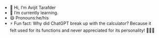 - 👋 Hi, I’m Avijit Tarafder
- 🌱 I’m currently learning.
- 😄 Pronouns:he/his
- ⚡ Fun fact: Why did ChatGPT break up with the calculator?  Because it felt used for its functions and never appreciated for its personality! 🤖💔😂
<!---
wtavi00/wtavi00 is a ✨ special ✨ repository because its `README.md` (this file) appears on your GitHub profile.
You can click the Preview link to take a look at your changes.
--->
